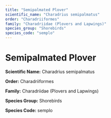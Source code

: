 ```yaml
---
title: "Semipalmated Plover"
scientific_name: "Charadrius semipalmatus"
order: "Charadriiformes"
family: "Charadriidae (Plovers and Lapwings)"
species_group: "Shorebirds"
species_code: "semplo"
---
```


# Semipalmated Plover

**Scientific Name:** Charadrius semipalmatus

**Order:** Charadriiformes

**Family:** Charadriidae (Plovers and Lapwings)

**Species Group:** Shorebirds

**Species Code:** semplo

